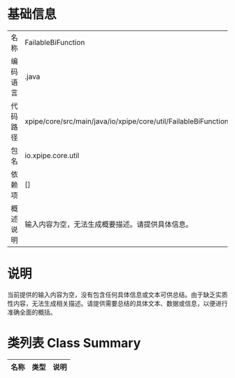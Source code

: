 # 基础信息

|      |      |
|------|------|
| 名称 | FailableBiFunction |
| 编码语言 | .java |
| 代码路径 | xpipe/core/src/main/java/io/xpipe/core/util/FailableBiFunction.java |
| 包名 | io.xpipe.core.util |
| 依赖项 | [] |
| 概述说明 | 输入内容为空，无法生成概要描述。请提供具体信息。 |

# 说明

当前提供的输入内容为空，没有包含任何具体信息或文本可供总结。由于缺乏实质性内容，无法生成相关描述。请提供需要总结的具体文本、数据或信息，以便进行准确全面的概括。

# 类列表 Class Summary

| 名称   | 类型  | 说明 |
|-------|------|-------------|




